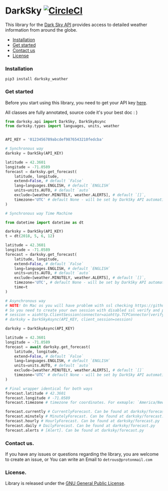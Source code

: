 DarkSky [![CircleCI](https://circleci.com/gh/Detrous/darksky/tree/master.svg?style=svg)](https://circleci.com/gh/Detrous/darksky/tree/master)
==========

This  library for the [Dark Sky
API](https://darksky.net/dev/docs) provides access to detailed
weather information from around the globe.

* [Installation](#installation)
* [Get started](#get-started)
* [Contact us](#contact-us)
* [License](#license)


### Installation
```
pip3 install darksky_weather
```

### Get started

Before you start using this library, you need to get your API key
[here](https://darksky.net/dev/register).

All classes are fully annotated, source code it's your best doc : )

```python
from darksky.api import DarkSky, DarkSkyAsync
from darksky.types import languages, units, weather


API_KEY = '0123456789abcdef9876543210fedcba'

# Synchronous way
darksky = DarkSky(API_KEY)

latitude = 42.3601
longitude = -71.0589
forecast = darksky.get_forecast(
    latitude, longitude,
    extend=False, # default `False`
    lang=languages.ENGLISH, # default `ENGLISH`
    units=units.AUTO, # default `auto`
    exclude=[weather.MINUTELY, weather.ALERTS], # default `[]`,
    timezone='UTC' # default None - will be set by DarkSky API automatically
)

# Synchronous way Time Machine 

from datetime import datetime as dt

darksky = DarkSky(API_KEY)
t = dt(2018, 5, 6, 12)

latitude = 42.3601
longitude = -71.0589
forecast = darksky.get_forecast(
    latitude, longitude,
    extend=False, # default `False`
    lang=languages.ENGLISH, # default `ENGLISH`
    units=units.AUTO, # default `auto`
    exclude=[weather.MINUTELY, weather.ALERTS], # default `[]`,
    timezone='UTC', # default None - will be set by DarkSky API automatically
    time=t
)

# Asynchronous way
# NOTE! On Mac os you will have problem with ssl checking https://github.com/aio-libs/aiohttp/issues/2822
# So you need to create your own session with disabled ssl verify and pass it into the DarkSkyAsync
# session = aiohttp.ClientSession(connector=aiohttp.TCPConnector(verify_ssl=False))
# darksky = DarkSkyAsync(API_KEY, client_session=session)

darksky = DarkSkyAsync(API_KEY)

latitude = 42.3601
longitude = -71.0589
forecast = await darksky.get_forecast(
    latitude, longitude,
    extend=False, # default `False`
    lang=languages.ENGLISH, # default `ENGLISH`
    units=units.AUTO, # default `auto`
    exclude=[weather.MINUTELY, weather.ALERTS], # default `[]`
    timezone='UTC' # default None - will be set by DarkSky API automatically
)

# Final wrapper identical for both ways
forecast.latitude # 42.3601
forecast.longitude # -71.0589
forecast.timezone # timezone for coordinates. For exmaple: `America/New_York`

forecast.currently # CurrentlyForecast. Can be found at darksky/forecast.py
forecast.minutely # MinutelyForecast. Can be found at darksky/forecast.py
forecast.hourly # HourlyForecast. Can be found at darksky/forecast.py
forecast.daily # DailyForecast. Can be found at darksky/forecast.py
forecast.alerts # [Alert]. Can be found at darksky/forecast.py
```

### Contact us.

If you have any issues or questions regarding the library, you are welcome to create an issue, or
You can write an Email to `detrous@protonmail.com`


### License.

Library is released under the [GNU General Public License](./LICENSE).
